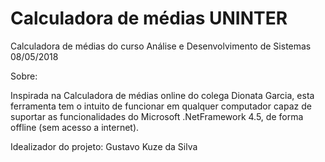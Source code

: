# Calculadora de médias UNINTER



Calculadora de médias do curso
 Análise e Desenvolvimento de Sistemas 
08/05/2018


Sobre:

Inspirada na Calculadora de médias online do colega 
Dionata Garcia, esta ferramenta tem o intuito de funcionar 
em qualquer computador capaz de suportar as funcionalidades 
do Microsoft .NetFramework 4.5, 
de forma offline (sem acesso a internet).



Idealizador do projeto: Gustavo Kuze da Silva
